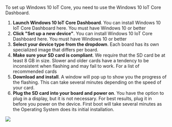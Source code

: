 <div class="row">
  <div class="col-md-6 col-sm-12 col-no-padding">
    <p>To set up Windows 10 IoT Core, you need to use the Windows 10 IoT Core Dashboard.</p>
    <ol class="inline-list">
      <li><b>Launch Windows 10 IoT Core Dashboard</b>. You can install Windows 10 IoT Core Dashboard here. You must have Windows 10 or better</li>
      <li><b>Click "Set up a new device"</b>. You can install Windows 10 IoT Core Dashboard here. You must have Windows 10 or better</li>
      <li><b>Select your device type from the dropdown</b>. Each board has its own specialized image that differs per board.</li>
      <li><b>Make sure your SD card is compliant</b>. We require that the SD card be at least 8 GB in size. Slower and older cards have a tendency to be inconsistent when flashing and may fail to work. For a list of recommended cards</li> 
      <li><b>Download and install</b>. A window will pop up to show you the progress of the flashing. This can take several minutes depending on the speed of your card.</li> 
      <li><b>Plug the SD card into your board and power on</b>. You have the option to plug in a display, but it is not necessary. For best results, plug it in before you power on the device. First boot will take several minutes as the Operating System does its initial installation.
    </ol>
  </div>
  <div class="col-md-6 col-sm-12">
    <img src="{{site.baseurl}}/Resources/images/get-started/dashboard-1.png" />
  </div>
</div>
